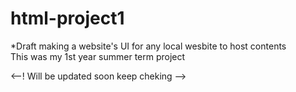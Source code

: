 # html-project1
*Draft making a website's UI for any local wesbite to host contents <br>
This was my 1st year summer term project


<--! Will be updated soon  keep cheking -->

